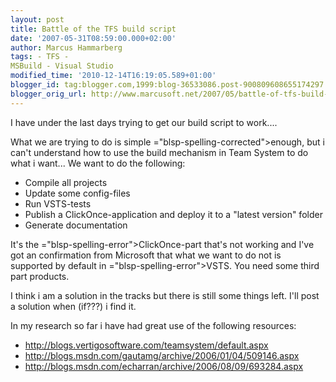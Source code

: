 ```yaml
---
layout: post
title: Battle of the TFS build script
date: '2007-05-31T08:59:00.000+02:00'
author: Marcus Hammarberg
tags: - TFS -
MSBuild - Visual Studio
modified_time: '2010-12-14T16:19:05.589+01:00'
blogger_id: tag:blogger.com,1999:blog-36533086.post-900809608655174297
blogger_orig_url: http://www.marcusoft.net/2007/05/battle-of-tfs-build-script.html
---
```


I
have under the last days trying to get our build script to work....

What we are trying to do is simple <span>="blsp-spelling-corrected">enough</span>, but i can't understand
how to use the build mechanism in Team System to do what i want... We
want to do the following:

-   Compile all projects
-   Update some <span>config</span>-files
-   Run <span>VSTS</span>-tests
-   Publish a <span>ClickOnce</span>-application and deploy
    it to a "latest version" folder
-   Generate documentation

It's the <span>="blsp-spelling-error">ClickOnce</span>-part that's not working and
<span id="SPELLING_ERROR_5" class="blsp-spelling-corrected">I've</span>
got an confirmation from Microsoft that what we want to do not is
supported by default in <span>="blsp-spelling-error">VSTS</span>. You need some third part
products.

I think i am a solution in the tracks but there is still some things
left. I'll post a solution when (if???) i find it.

In my research so far i have had great use of the following <span
id="SPELLING_ERROR_7" class="blsp-spelling-corrected">resources</span>:

-   <http://blogs.vertigosoftware.com/teamsystem/default.aspx>
-   <http://blogs.msdn.com/gautamg/archive/2006/01/04/509146.aspx>
-   <http://blogs.msdn.com/echarran/archive/2006/08/09/693284.aspx>
